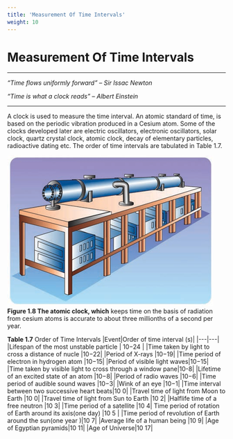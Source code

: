 ```yaml
---
title: 'Measurement Of Time Intervals'
weight: 10
---
```



# Measurement Of Time Intervals
---
_“Time flows uniformly forward” – Sir Issac Newton_

_“Time is what a clock reads” – Albert Einstein_

---
A clock is used to measure the time interval. An atomic standard of time, is based on the periodic vibration produced in a Cesium atom. Some of the clocks developed later are electric oscillators, electronic oscillators, solar clock, quartz crystal clock, atomic clock, decay of elementary particles, radioactive dating etc. The order of time intervals are tabulated in Table 1.7.

![Alt text](image_18.png)
**Figure 1.8 The atomic clock, which** keeps time on the basis of radiation from cesium atoms is accurate to about three millionths of a second per year.

**Table 1.7** Order of Time Intervals 
|Event|Order of time interval (s)|
|---|---|
|Lifespan of the most unstable particle | 10−24 |
|Time taken by light to cross a distance of nucle |10−22|
|Period of X-rays |10−19|
|Time period of electron in hydrogen atom |10−15|
|Period of visible light waves|10−15|
|Time taken by visible light to cross through a window pane|10-8|
|Lifetime of an excited state of an atom |10−8|
|Period of radio waves |10−6|
|Time period of audible sound waves |10−3|
|Wink of an eye |10−1|
|Time interval between two successive heart beats|10 0|
|Travel time of light from Moon to Earth |10 0|
|Travel time of light from Sun to Earth |10 2|
|Halflife time of a free neutron |10 3|
|Time period of a satellite |10 4|
Time period of rotation of Earth around its axis(one day) |10 5 |
|Time period of revolution of Earth around the sun(one year )|10 7|
|Average life of a human being |10 9|
|Age of Egyptian pyramids|10 11| 
|Age of Universe|10 17|